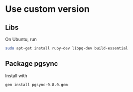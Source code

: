 # Use custom version

## Libs

On Ubuntu, run

```sh
sudo apt-get install ruby-dev libpq-dev build-essential
```

## Package pgsync

Install with 

```sh
gem install pgsync-0.8.0.gem
```
